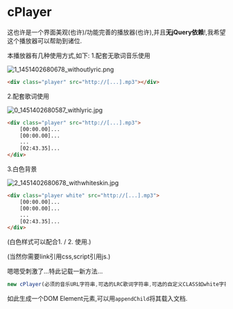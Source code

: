 # cPlayer

这也许是一个界面美观(也许)/功能完善的播放器(也许),并且**无jQuery依赖**!,我希望这个播放器可以帮助到诸位.

本播放器有几种使用方式,如下:
1.配套无歌词音乐使用

![1_1451402680678_withoutlyric.png](http://www.set-fire.com/uploads/files/1451402779957-withoutlyric.png) 

```html
<div class="player" src="http://[...].mp3"></div>
```

2.配套歌词使用

![0_1451402680587_withlyric.jpg](http://www.set-fire.com/uploads/files/1451402779206-withlyric.jpg) 

```html
<div class="player" src="http://[...].mp3">
	[00:00.00]...
	[00:00.00]...
	...
	[02:43.35]...
</div>
```

3.白色背景

![2_1451402680678_withwhiteskin.jpg](http://www.set-fire.com/uploads/files/1451402779865-withwhiteskin.jpg) 

```html
<div class="player white" src="http://[...].mp3">
	[00:00.00]...
	[00:00.00]...
	...
	[02:43.35]...
</div>
```

(白色样式可以配合1. / 2. 使用.)


(当然你需要link引用css,script引用js.)


嗯嗯受刺激了...特此记载一新方法...

```javascript
new cPlayer(必须的音乐URL字符串,可选的LRC歌词字符串,可选的自定义CLASS如white字符串);
```

如此生成一个DOM Element元素,可以用`appendChild`将其载入文档.